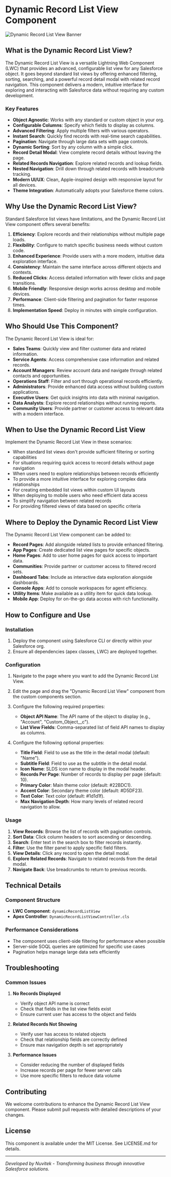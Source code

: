 # Dynamic Record List View Component

![Dynamic Record List View Banner](https://raw.githubusercontent.com/YOUR-ORG/YOUR-REPO/main/docs/images/dynamic-list-view-banner.png)

## What is the Dynamic Record List View?

The Dynamic Record List View is a versatile Lightning Web Component (LWC) that provides an advanced, configurable list view for any Salesforce object. It goes beyond standard list views by offering enhanced filtering, sorting, searching, and a powerful record detail modal with related record navigation. This component delivers a modern, intuitive interface for exploring and interacting with Salesforce data without requiring any custom development.

### Key Features

- **Object Agnostic**: Works with any standard or custom object in your org.
- **Configurable Columns**: Specify which fields to display as columns.
- **Advanced Filtering**: Apply multiple filters with various operators.
- **Instant Search**: Quickly find records with real-time search capabilities.
- **Pagination**: Navigate through large data sets with page controls.
- **Dynamic Sorting**: Sort by any column with a simple click.
- **Record Detail Modal**: View complete record details without leaving the page.
- **Related Records Navigation**: Explore related records and lookup fields.
- **Nested Navigation**: Drill down through related records with breadcrumb tracking.
- **Modern UI/UX**: Clean, Apple-inspired design with responsive layout for all devices.
- **Theme Integration**: Automatically adopts your Salesforce theme colors.

## Why Use the Dynamic Record List View?

Standard Salesforce list views have limitations, and the Dynamic Record List View component offers several benefits:

1. **Efficiency**: Explore records and their relationships without multiple page loads.
2. **Flexibility**: Configure to match specific business needs without custom code.
3. **Enhanced Experience**: Provide users with a more modern, intuitive data exploration interface.
4. **Consistency**: Maintain the same interface across different objects and contexts.
5. **Reduced Clicks**: Access detailed information with fewer clicks and page transitions.
6. **Mobile Friendly**: Responsive design works across desktop and mobile devices.
7. **Performance**: Client-side filtering and pagination for faster response times.
8. **Implementation Speed**: Deploy in minutes with simple configuration.

## Who Should Use This Component?

The Dynamic Record List View is ideal for:

- **Sales Teams**: Quickly view and filter customer data and related information.
- **Service Agents**: Access comprehensive case information and related records.
- **Account Managers**: Review account data and navigate through related contacts and opportunities.
- **Operations Staff**: Filter and sort through operational records efficiently.
- **Administrators**: Provide enhanced data access without building custom applications.
- **Executive Users**: Get quick insights into data with minimal navigation.
- **Data Analysts**: Explore record relationships without running reports.
- **Community Users**: Provide partner or customer access to relevant data with a modern interface.

## When to Use the Dynamic Record List View

Implement the Dynamic Record List View in these scenarios:

- When standard list views don't provide sufficient filtering or sorting capabilities
- For situations requiring quick access to record details without page navigation
- When users need to explore relationships between records efficiently
- To provide a more intuitive interface for exploring complex data relationships
- For creating embedded list views within custom UI layouts
- When deploying to mobile users who need efficient data access
- To simplify navigation between related records
- For providing filtered views of data based on specific criteria

## Where to Deploy the Dynamic Record List View

The Dynamic Record List View component can be added to:

- **Record Pages**: Add alongside related lists to provide enhanced filtering.
- **App Pages**: Create dedicated list view pages for specific objects.
- **Home Pages**: Add to user home pages for quick access to important data.
- **Communities**: Provide partner or customer access to filtered record sets.
- **Dashboard Tabs**: Include as interactive data exploration alongside dashboards.
- **Console Apps**: Add to console workspaces for agent efficiency.
- **Utility Items**: Make available as a utility item for quick data lookup.
- **Mobile App**: Deploy for on-the-go data access with rich functionality.

## How to Configure and Use

### Installation

1. Deploy the component using Salesforce CLI or directly within your Salesforce org.
2. Ensure all dependencies (apex classes, LWC) are deployed together.

### Configuration

1. Navigate to the page where you want to add the Dynamic Record List View.
2. Edit the page and drag the "Dynamic Record List View" component from the custom components section.
3. Configure the following required properties:
   - **Object API Name**: The API name of the object to display (e.g., "Account", "Custom_Object__c").
   - **List View Fields**: Comma-separated list of field API names to display as columns.

4. Configure the following optional properties:
   - **Title Field**: Field to use as the title in the detail modal (default: "Name").
   - **Subtitle Field**: Field to use as the subtitle in the detail modal.
   - **Icon Name**: SLDS icon name to display in the modal header.
   - **Records Per Page**: Number of records to display per page (default: 10).
   - **Primary Color**: Main theme color (default: #22BDC1).
   - **Accent Color**: Secondary theme color (default: #D5DF23).
   - **Text Color**: Text color (default: #1d1d1f).
   - **Max Navigation Depth**: How many levels of related record navigation to allow.

### Usage

1. **View Records**: Browse the list of records with pagination controls.
2. **Sort Data**: Click column headers to sort ascending or descending.
3. **Search**: Enter text in the search box to filter records instantly.
4. **Filter**: Use the filter panel to apply specific field filters.
5. **View Details**: Click any record to open the detail modal.
6. **Explore Related Records**: Navigate to related records from the detail modal.
7. **Navigate Back**: Use breadcrumbs to return to previous records.

## Technical Details

### Component Structure

- **LWC Component**: `dynamicRecordListView`
- **Apex Controller**: `DynamicRecordListViewController.cls`

### Performance Considerations

- The component uses client-side filtering for performance when possible
- Server-side SOQL queries are optimized for specific use cases
- Pagination helps manage large data sets efficiently

## Troubleshooting

### Common Issues

1. **No Records Displayed**
   - Verify object API name is correct
   - Check that fields in the list view fields exist
   - Ensure current user has access to the object and fields

2. **Related Records Not Showing**
   - Verify user has access to related objects
   - Check that relationship fields are correctly defined
   - Ensure max navigation depth is set appropriately

3. **Performance Issues**
   - Consider reducing the number of displayed fields
   - Increase records per page for fewer server calls
   - Use more specific filters to reduce data volume

## Contributing

We welcome contributions to enhance the Dynamic Record List View component. Please submit pull requests with detailed descriptions of your changes.

## License

This component is available under the MIT License. See LICENSE.md for details.

---

*Developed by Nuvitek - Transforming business through innovative Salesforce solutions.* 